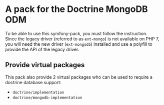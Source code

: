 A pack for the Doctrine MongoDB ODM
===================================
To be able to use this symfony-pack, you must follow the instruction.   
Since the legacy driver (referred to as `ext-mongo`) is not available on PHP 7, you will need the new driver
(`ext-mongodb`) installed and use a polyfill to provide the API of the legacy driver.

Provide virtual packages
------------------------
This pack also provide 2 virtual packages who can be used to require a doctrine database support:
* `doctrine/implementation`
* `doctrine/mongodb-implementation`
